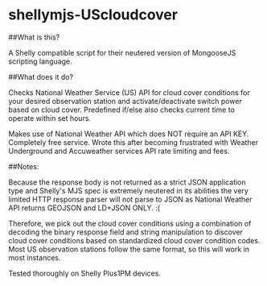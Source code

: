 # shellymjs-UScloudcover

##What is this?

A Shelly compatible script for their neutered version of MongooseJS scripting language.


##What does it do?

Checks National Weather Service (US) API for cloud cover conditions for your desired observation station and activate/deactivate switch power based on cloud cover. Predefined if/else also checks current time to operate within set hours.

Makes use of National Weather API which does NOT require an API KEY. Completely free service. Wrote this after becoming frustrated with Weather Underground and Accuweather services API rate limiting and fees.


##Notes:

Because the response body is not returned as a strict JSON application type and Shelly's MJS spec is extremely neutered in its abilities the very limited HTTP response parser will not parse to JSON as National Weather API returns GEOJSON and LD+JSON ONLY.
:( 

Therefore, we pick out the cloud cover conditions using a combination of decoding the binary response field and string manipulation to discover cloud cover conditions based on standardized cloud cover condition codes. Most US observation stations follow the same format, so this will work in most instances.

Tested thoroughly on Shelly Plus1PM devices.
